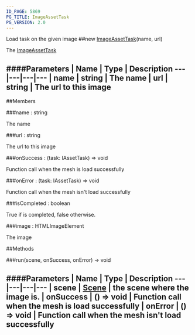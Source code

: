 ```yaml
---
ID_PAGE: 5869
PG_TITLE: ImageAssetTask
PG_VERSION: 2.0
---
```


Load task on the given image
##new [ImageAssetTask](page.php?p=5869)(name, url)


The [ImageAssetTask](page.php?p=5869)


####Parameters
 | Name | Type | Description
---|---|---|---
 | name | string | The name
 | url | string | The url to this image
---

##Members

###name : string



The name


###url : string



The url to this image


###onSuccess : (task: IAssetTask) =&gt; void



Function call when the mesh is load successfully


###onError : (task: IAssetTask) =&gt; void



Function call when the mesh isn't load successfully


###isCompleted : boolean



True if is completed, false otherwise.


###image : HTMLImageElement



The image







##Methods

###run(scene, onSuccess, onError) &rarr; void

####Parameters
 | Name | Type | Description
---|---|---|---
 | scene | [Scene](page.php?p=5725) | the scene where the image is.
 | onSuccess | () =&gt; void | Function call when the mesh is load successfully
 | onError | () =&gt; void | Function call when the mesh isn't load successfully
---
